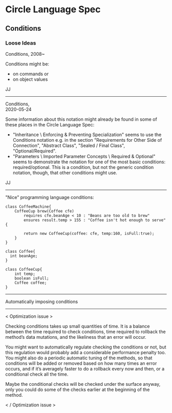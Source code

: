 ﻿Circle Language Spec
====================

Conditions
----------

### Loose Ideas

Conditions,
2008~

Conditions might be:
- on commands or
- on object values

JJ

-----

Conditions,  
2020-05-24

Some information about this notation might already be found in some of these places in the Circle Language Spec:

- "Inheritance \ Enforcing & Preventing Specialization" seems to use the Conditions notation e.g. in the section "Requirements for Other Side of Connection", "Abstract Class", "Sealed / Final Class", "Optional/Required".
- "Parameters \ Imported Parameter Concepts \ Required & Optional" seems to demonstrate the notation for one of the most basic conditions: required/optional. This is a condition, but not the generic condition notation, though, that other conditions might use.

JJ

-----

"Nice" programming language conditions:

```
class CoffeeMachine{
    CoffeeCup brew(Coffee cfe) 
        requires cfe.beanAge < 10 : "Beans are too old to brew"
        ensures result.temp > 155 : "Coffee isn't hot enough to serve" {

        return new CoffeeCup(coffee: cfe, temp:160, isFull:true);
    }
}

class Coffee{
  int beanAge;
}

class CoffeeCup{
    int temp;
    boolean isFull;
    Coffee coffee;
}
```

-----

Automatically imposing conditions

-----

< Optimization issue >

Checking conditions takes up small quantities of time. It is a balance between the time required to check conditions, time required to rollback the method’s data mutations, and the likeliness that an error will occur.

You might want to automatically regulate checking the conditions or not, but this regulation would probably add a considerable performance penalty too. You might also do a periodic automatic tuning of the methods, so that conditions will be added or removed based on how many times an error occurs, and if it’s averagely faster to do a rollback every now and then, or a conditional check all the time.

Maybe the conditional checks will be checked under the surface anyway, only you could do some of the checks earlier at the beginning of the method.

< / Optimization issue >